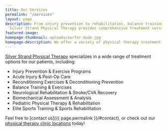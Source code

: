 ```yaml
---
title: Our Services
permalink: "/services"
layout: page
description: From injury prevention to rehabilitation, balance training to reconditioning,
  Silver Strand Physical Therapy provides comprehensive treatment services.
featured-image:
homepage-thumbnail: uploads/surfer-dude.jpg
homepage-description: We offer a variety of physical therapy treatment options.
---
```


[Silver Strand Physical Therapy](/) specializes in a wide range of treatment options for our patients, including:

- Injury Prevention & Exercise Programs
- Acute Injury & Post-Op Care
- Reconditioning Exercises & Deconditioning Prevention
- Balance Training & Exercises
- Neurological Rehabilitation & Stroke/CVA Recovery
- Biomechanical Assessment & Analysis
- Pediatric Physical Therapy & Rehabilitation
- Elite Sports Training & Sports Rehabilitation

Feel free to [contact us]({{ page.permalink }}/#contact), or check out our [physical therapy clinic locations](/locations) today!
